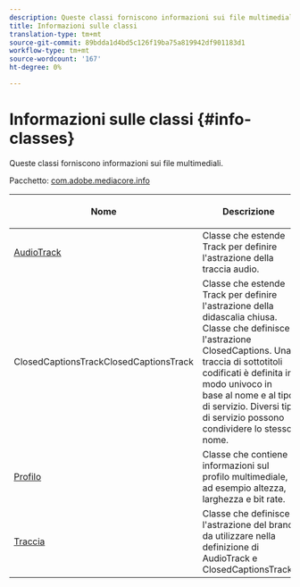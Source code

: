 ```yaml
---
description: Queste classi forniscono informazioni sui file multimediali.
title: Informazioni sulle classi
translation-type: tm+mt
source-git-commit: 89bdda1d4bd5c126f19ba75a819942df901183d1
workflow-type: tm+mt
source-wordcount: '167'
ht-degree: 0%

---
```



# Informazioni sulle classi {#info-classes}

Queste classi forniscono informazioni sui file multimediali.

Pacchetto: [com.adobe.mediacore.info](https://help.adobe.com/en_US/primetime/api/psdk/javadoc_1.4/com/adobe/mediacore/info/package-summary.html)

<table frame="all" colsep="1" rowsep="1" id="table_BC74F0C72F7C443B92C9B28750D812A6"> 
 <thead> 
  <tr rowsep="1"> 
   <th colname="1" class="entry"> <p>Nome </p> </th> 
   <th colname="2" class="entry"> <p>Descrizione </p> </th> 
  </tr> 
 </thead>
 <tbody> 
  <tr rowsep="1"> 
   <td colname="1"><span class="codeph"><a href="https://help.adobe.com/en_US/primetime/api/psdk/javadoc_1.4/com/adobe/mediacore/info/AudioTrack.html" format="html" scope="external"> AudioTrack</a></span></td> 
   <td colname="2">Classe che estende <span class="codeph"> Track</span> per definire l'astrazione della traccia audio. </td> 
  </tr> 
  <tr rowsep="1"> 
   <td colname="1"><span class="codeph"><a href="https://help.adobe.com/en_US/primetime/api/psdk/javadoc_1.4/com/adobe/mediacore/info/ClosedCaptionsTrack.html" format="html" scope="external"> </a> 
   ClosedCaptionsTrackClosedCaptionsTrack</span> </td> 
   <td colname="2">Classe che estende <span class="codeph"> Track</span> per definire l'astrazione della didascalia chiusa. Classe che definisce l'astrazione <span class="codeph"> ClosedCaptions</span>. Una traccia di sottotitoli codificati è definita in modo univoco in base al nome e al tipo di servizio. Diversi tipi di servizio possono condividere lo stesso nome.</td> 
  </tr> 
  <tr rowsep="1"> 
   <td colname="1"><span class="codeph"><a href="https://help.adobe.com/en_US/primetime/api/psdk/javadoc_1.4/com/adobe/mediacore/info/Profile.html" format="html" scope="external"> Profilo</a> </span></td> 
   <td colname="2"> Classe che contiene informazioni sul profilo multimediale, ad esempio altezza, larghezza e bit rate. </td> 
  </tr> 
  <tr rowsep="0"> 
   <td colname="1"><span class="codeph"><a href="https://help.adobe.com/en_US/primetime/api/psdk/javadoc_1.4/com/adobe/mediacore/info/Track.html" format="html" scope="external"> Traccia</a> </span></td> 
   <td colname="2">Classe che definisce l'astrazione del brano da utilizzare nella definizione di <span class="codeph"> AudioTrack</span> e <span class="codeph"> ClosedCaptionsTrack</span>. </td> 
  </tr>
 </tbody>
</table>